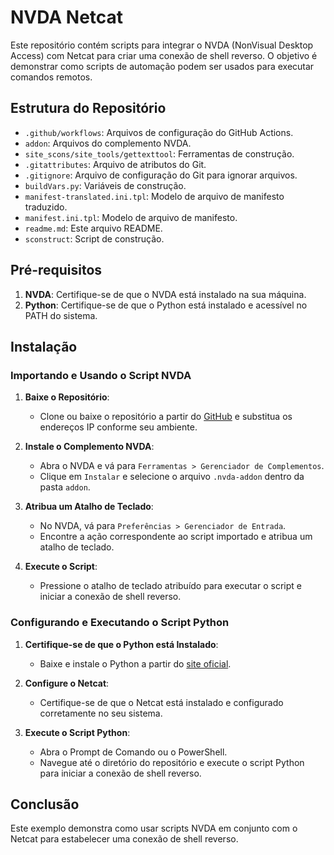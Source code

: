 # NVDA Netcat

Este repositório contém scripts para integrar o NVDA (NonVisual Desktop Access) com Netcat para criar uma conexão de shell reverso. O objetivo é demonstrar como scripts de automação podem ser usados para executar comandos remotos.

## Estrutura do Repositório

- `.github/workflows`: Arquivos de configuração do GitHub Actions.
- `addon`: Arquivos do complemento NVDA.
- `site_scons/site_tools/gettexttool`: Ferramentas de construção.
- `.gitattributes`: Arquivo de atributos do Git.
- `.gitignore`: Arquivo de configuração do Git para ignorar arquivos.
- `buildVars.py`: Variáveis de construção.
- `manifest-translated.ini.tpl`: Modelo de arquivo de manifesto traduzido.
- `manifest.ini.tpl`: Modelo de arquivo de manifesto.
- `readme.md`: Este arquivo README.
- `sconstruct`: Script de construção.

## Pré-requisitos

1. **NVDA**: Certifique-se de que o NVDA está instalado na sua máquina.
2. **Python**: Certifique-se de que o Python está instalado e acessível no PATH do sistema.

## Instalação

### Importando e Usando o Script NVDA

1. **Baixe o Repositório**:
   - Clone ou baixe o repositório a partir do [GitHub](https://github.com/MatheusExner/nvda_netcat) e substitua os endereços IP conforme seu ambiente.

2. **Instale o Complemento NVDA**:
   - Abra o NVDA e vá para `Ferramentas > Gerenciador de Complementos`.
   - Clique em `Instalar` e selecione o arquivo `.nvda-addon` dentro da pasta `addon`.

3. **Atribua um Atalho de Teclado**:
   - No NVDA, vá para `Preferências > Gerenciador de Entrada`.
   - Encontre a ação correspondente ao script importado e atribua um atalho de teclado.

4. **Execute o Script**:
   - Pressione o atalho de teclado atribuído para executar o script e iniciar a conexão de shell reverso.

### Configurando e Executando o Script Python

1. **Certifique-se de que o Python está Instalado**:
   - Baixe e instale o Python a partir do [site oficial](https://www.python.org/).

2. **Configure o Netcat**:
   - Certifique-se de que o Netcat está instalado e configurado corretamente no seu sistema.

3. **Execute o Script Python**:
   - Abra o Prompt de Comando ou o PowerShell.
   - Navegue até o diretório do repositório e execute o script Python para iniciar a conexão de shell reverso.

## Conclusão

Este exemplo demonstra como usar scripts NVDA em conjunto com o Netcat para estabelecer uma conexão de shell reverso. 
